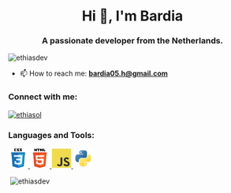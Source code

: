 <h1 align="center">Hi 👋, I'm Bardia</h1>
<h3 align="center">A passionate developer from the Netherlands.</h3>

<p align="left"> <img src="https://komarev.com/ghpvc/?username=ethiasdev&label=Profile%20views&color=0e75b6&style=flat" alt="ethiasdev" /> </p>

- 📫 How to reach me: **bardia05.h@gmail.com**

<h3 align="left">Connect with me:</h3>
<p align="left">
<a href="https://twitter.com/ethiasol" target="blank"><img align="center" src="https://raw.githubusercontent.com/rahuldkjain/github-profile-readme-generator/master/src/images/icons/Social/twitter.svg" alt="ethiasol" height="30" width="40" /></a>
</p>

<h3 align="left">Languages and Tools:</h3>
<p align="left"> <a href="https://www.w3schools.com/css/" target="_blank" rel="noreferrer"> <img src="https://raw.githubusercontent.com/devicons/devicon/master/icons/css3/css3-original-wordmark.svg" alt="css3" width="40" height="40"/> </a> <a href="https://www.w3.org/html/" target="_blank" rel="noreferrer"> <img src="https://raw.githubusercontent.com/devicons/devicon/master/icons/html5/html5-original-wordmark.svg" alt="html5" width="40" height="40"/> </a> <a href="https://developer.mozilla.org/en-US/docs/Web/JavaScript" target="_blank" rel="noreferrer"> <img src="https://raw.githubusercontent.com/devicons/devicon/master/icons/javascript/javascript-original.svg" alt="javascript" width="40" height="40"/> </a> <a href="https://www.python.org" target="_blank" rel="noreferrer"> <img src="https://raw.githubusercontent.com/devicons/devicon/master/icons/python/python-original.svg" alt="python" width="40" height="40"/> </a> </p>

<p>&nbsp;<img align="center" src="https://github-readme-stats.vercel.app/api?username=ethiasdev&show_icons=true&locale=en" alt="ethiasdev" /></p>
